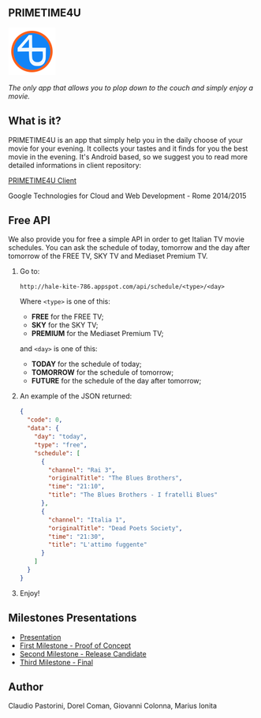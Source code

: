 ## PRIMETIME4U

![](https://github.com/PRIMETIME4U/PRIMETIME4U-baseclient/blob/master/app/src/main/res/drawable-xhdpi/ic_launcher.png)

*The only app that allows you to plop down to the couch and simply enjoy a movie.*

## What is it?
PRIMETIME4U is an app that simply help you in the daily choose of your movie for your evening. It collects your tastes and it finds for you the best movie in the evening. It's Android based, so we suggest you to read more detailed informations in client repository:

[PRIMETIME4U Client](https://github.com/PRIMETIME4U/PRIMETIME4U-baseclient)

Google Technologies for Cloud and Web Development - Rome 2014/2015

## Free API
We also provide you for free a simple API in order to get Italian TV movie schedules. You can ask the schedule of today, tomorrow and the day after tomorrow of the FREE TV, SKY TV and Mediaset Premium TV.

1. Go to:

   ```
   http://hale-kite-786.appspot.com/api/schedule/<type>/<day>
   ```
   Where ```<type>``` is one of this:
      * **FREE** for the FREE TV;
      * **SKY** for the SKY TV;
      * **PREMIUM** for the Mediaset Premium TV;
   
   and ```<day>``` is one of this:
      * **TODAY** for the schedule of today;
      * **TOMORROW** for the schedule of tomorrow;
      * **FUTURE** for the schedule of the day after tomorrow;
      
2. An example of the JSON returned:

   ```json
   {
     "code": 0, 
     "data": {
       "day": "today", 
       "type": "free",
       "schedule": [
         {
           "channel": "Rai 3", 
           "originalTitle": "The Blues Brothers", 
           "time": "21:10", 
           "title": "The Blues Brothers - I fratelli Blues"
         },
         {
           "channel": "Italia 1", 
           "originalTitle": "Dead Poets Society", 
           "time": "21:30", 
           "title": "L'attimo fuggente"
         }
       ]
     }
   }   
   ```
   
3. Enjoy!

## Milestones Presentations
* [Presentation](https://docs.google.com/presentation/d/19qKrPd4RucjXbaYAIZSWszlza7LIScu43dSb3Ocs0Ho/edit?usp=sharing)
* [First Milestone - Proof of Concept](https://docs.google.com/presentation/d/1H3YqDTtFXiGIQH8ecC3wZh0_IsNmkk-EFlov9rLRiZs/edit?usp=sharing)
* [Second Milestone - Release Candidate](https://docs.google.com/presentation/d/1kWeeZnHb7-r61PwAKrXXs_ju91rtxJQp4NqhB4pkPWM/edit?usp=sharing)
* [Third Milestone - Final](https://docs.google.com/presentation/d/1pG_mtee2JS781fDr59QpuWwJXesfn4GTx23WXP1SNig/edit?usp=sharing)

## Author
Claudio Pastorini, Dorel Coman, Giovanni Colonna, Marius Ionita
